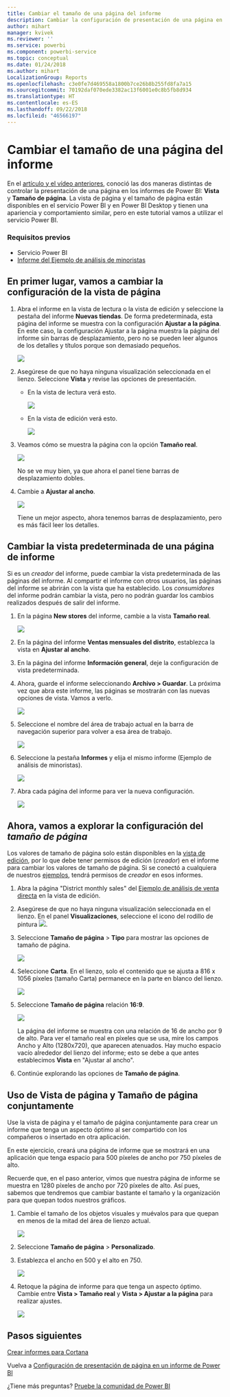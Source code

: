 ```yaml
---
title: Cambiar el tamaño de una página del informe
description: Cambiar la configuración de presentación de una página en un informe de Power BI
author: mihart
manager: kvivek
ms.reviewer: ''
ms.service: powerbi
ms.component: powerbi-service
ms.topic: conceptual
ms.date: 01/24/2018
ms.author: mihart
LocalizationGroup: Reports
ms.openlocfilehash: c3e0fe7d469558a1800b7ce26b8b255fd8fa7a15
ms.sourcegitcommit: 70192daf070ede3382ac13f6001e0c8b5fb8d934
ms.translationtype: HT
ms.contentlocale: es-ES
ms.lasthandoff: 09/22/2018
ms.locfileid: "46566197"
---
```

# <a name="change-the-size-of-a-report-page"></a>Cambiar el tamaño de una página del informe
En el [artículo y el vídeo anteriores](../power-bi-report-display-settings.md), conoció las dos maneras distintas de controlar la presentación de una página en los informes de Power BI: **Vista** y **Tamaño de página**. La vista de página y el tamaño de página están disponibles en el servicio Power BI y en Power BI Desktop y tienen una apariencia y comportamiento similar, pero en este tutorial vamos a utilizar el servicio Power BI.

### <a name="prerequisites"></a>Requisitos previos
- Servicio Power BI   
- [Informe del Ejemplo de análisis de minoristas](../sample-retail-analysis.md)

## <a name="first-lets-change-the-page-view-setting"></a>En primer lugar, vamos a cambiar la configuración de la vista de página

1. Abra el informe en la vista de lectura o la vista de edición y seleccione la pestaña del informe **Nuevas tiendas**. De forma predeterminada, esta página del informe se muestra con la configuración **Ajustar a la página**.  En este caso, la configuración Ajustar a la página muestra la página del informe sin barras de desplazamiento, pero no se pueden leer algunos de los detalles y títulos porque son demasiado pequeños.

   ![](media/end-user-report-view/pbi_fit_to_page.png)
2. Asegúrese de que no haya ninguna visualización seleccionada en el lienzo. Seleccione **Vista** y revise las opciones de presentación.

   * En la vista de lectura verá esto.

     ![](media/end-user-report-view/power-bi-page-view-menu-new.png)
   * En la vista de edición verá esto.

     ![](media/end-user-report-view/power-bi-view-editing-view.png)

3. Veamos cómo se muestra la página con la opción **Tamaño real**.

   ![](media/end-user-report-view/power-bi-actal-size2.png)

   No se ve muy bien, ya que ahora el panel tiene barras de desplazamiento dobles.
4. Cambie a **Ajustar al ancho**.

   ![](media/end-user-report-view/pbi_fit_to_width.png)

   Tiene un mejor aspecto, ahora tenemos barras de desplazamiento, pero es más fácil leer los detalles.

## <a name="change-the-default-view-for-a-report-page"></a>Cambiar la vista predeterminada de una página de informe
Si es un *creador* del informe, puede cambiar la vista predeterminada de las páginas del informe. Al compartir el informe con otros usuarios, las páginas del informe se abrirán con la vista que ha establecido. Los *consumidores* del informe podrán cambiar la vista, pero no podrán guardar los cambios realizados después de salir del informe.

1. En la página **New stores** del informe, cambie a la vista **Tamaño real**.

   ![](media/end-user-report-view/power-bi-actual-size.png)

2. En la página del informe **Ventas mensuales del distrito**, establezca la vista en **Ajustar al ancho**.

3. En la página del informe **Información general**, deje la configuración de vista predeterminada.

4. Ahora, guarde el informe seleccionando **Archivo > Guardar**. La próxima vez que abra este informe, las páginas se mostrarán con las nuevas opciones de vista. Vamos a verlo.

   ![](media/end-user-report-view/power-bi-save.png)
3. Seleccione el nombre del área de trabajo actual en la barra de navegación superior para volver a esa área de trabajo.  

   ![](media/end-user-report-view/power-bi-my-workspace.png)
4. Seleccione la pestaña **Informes** y elija el mismo informe (Ejemplo de análisis de minoristas).

    ![](media/end-user-report-view/power-bi-new-report2.png)
5. Abra cada página del informe para ver la nueva configuración.

   ![](media/end-user-report-view/power-bi-page-view.gif)

## <a name="now-lets-explore-the-page-size-setting"></a>Ahora, vamos a explorar la configuración del *tamaño de página*
Los valores de tamaño de página solo están disponibles en la [vista de edición](../service-interact-with-a-report-in-editing-view.md), por lo que debe tener permisos de edición (*creador*) en el informe para cambiar los valores de tamaño de página. Si se conectó a cualquiera de nuestros [ejemplos](../sample-datasets.md), tendrá permisos de *creador* en esos informes.

1. Abra la página "District monthly sales" del [Ejemplo de análisis de venta directa](../sample-retail-analysis.md) en la vista de edición.
2. Asegúrese de que no haya ninguna visualización seleccionada en el lienzo.  En el panel **Visualizaciones**, seleccione el icono del rodillo de pintura ![](media/end-user-report-view/power-bi-paintroller.png).
3. Seleccione **Tamaño de página** &gt; **Tipo** para mostrar las opciones de tamaño de página.

   ![](media/end-user-report-view/power-bi-page-size-menu-new.png)
4. Seleccione **Carta**.  En el lienzo, solo el contenido que se ajusta a 816 x 1056 píxeles (tamaño Carta) permanece en la parte en blanco del lienzo.

   ![](media/end-user-report-view/power-bi-letter-new.png)
5. Seleccione **Tamaño de página** relación **16:9**.

   ![](media/end-user-report-view/power-bi-16-to-9-new.png)

   La página del informe se muestra con una relación de 16 de ancho por 9 de alto. Para ver el tamaño real en píxeles que se usa, mire los campos Ancho y Alto (1280x720), que aparecen atenuados. Hay mucho espacio vacío alrededor del lienzo del informe; esto se debe a que antes establecimos **Vista** en "Ajustar al ancho".
7. Continúe explorando las opciones de **Tamaño de página**.

## <a name="use-page-view-and-page-size-together"></a>Uso de Vista de página y Tamaño de página conjuntamente
Use la vista de página y el tamaño de página conjuntamente para crear un informe que tenga un aspecto óptimo al ser compartido con los compañeros o insertado en otra aplicación.

En este ejercicio, creará una página de informe que se mostrará en una aplicación que tenga espacio para 500 píxeles de ancho por 750 píxeles de alto.

Recuerde que, en el paso anterior, vimos que nuestra página de informe se muestra en 1280 píxeles de ancho por 720 píxeles de alto. Así pues, sabemos que tendremos que cambiar bastante el tamaño y la organización para que quepan todos nuestros gráficos.

1. Cambie el tamaño de los objetos visuales y muévalos para que quepan en menos de la mitad del área de lienzo actual.

    ![](media/end-user-report-view/power-bi-custom-view.gif)
2. Seleccione **Tamaño de página** &gt; **Personalizado**.
3. Establezca el ancho en 500 y el alto en 750.

    ![](media/end-user-report-view/power-bi-custom-new.png)
4. Retoque la página de informe para que tenga un aspecto óptimo. Cambie entre **Vista > Tamaño real** y **Vista > Ajustar a la página** para realizar ajustes.

    ![](media/end-user-report-view/power-bi-final-new.png)

## <a name="next-steps"></a>Pasos siguientes
[Crear informes para Cortana](../service-cortana-answer-cards.md)

Vuelva a [Configuración de presentación de página en un informe de Power BI](../power-bi-report-display-settings.md)

¿Tiene más preguntas? [Pruebe la comunidad de Power BI](http://community.powerbi.com/)
